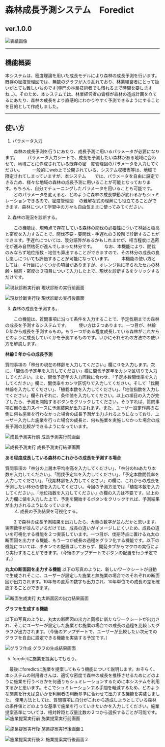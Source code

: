# 森林成長予測システム　Foredict

## ver.1.0.0
![表紙画像](https://user-images.githubusercontent.com/34940116/99905892-184b0700-2d17-11eb-9b4e-32e8cbd284c7.jpg)

-----------------------------------------------------------------------------------------------------------

## 機能概要

本システムは、密度理論を用いた成長モデルにより森林の成長予測を行います。既存の密度管理図では、無数のグラフが入り乱れており、林業経営者にとって扱いがとても難しいものです(専門の林業技術者でも慣れるまで時間を要しますね…）。そのため、本システムでは、林業経営者の皆様が森林の造成計画を立てるにあたり、森林の成長をより直感的にわかりやすく予測できるようにすることを目的として作成しました。

-----------------------------------------------------------------------------------------------------------

## 使い方

1. パラメータ入力

　　森林の成長予測を行うにあたり、成長予測に用いるパラメータが必要になります。
　　パラメータ入力シートで、成長を予測したい森林がある地域に合わせて、地域ごとに作成されている既存の密　度管理図のパラメータを入力してください。
　　一般的にweb上で公開されている、システム収穫表等は、地域で限定されてしまっていますが、本システム　　では、パラメータを自由に設定できるため、様々な地域の森林の成長予測に用いることが可能となっておりま　す。もちろん、自分でチューニングしたパラメータを用いることも可能です。
　　どのパラメータを変えると、どのように森林の成長挙動が変わるかもシュミレーションできるので、密度管理図
　の難解な式の理解にも役立てることができます。森林について学習中の方々も自由気ままに使ってみてください。

2. 森林の現況を診断する。

　　この機能は、現時点で存在している森林の間伐の必要性について林齢と樹高と密度を入力することで、間伐不要・要間伐・手遅れの３段階で診断することができます。手遅れについては、幾分語弊があるかもしれませが、相当程度に過密化が進み自然枯死が進んでしまった林分です。
　　なお、本機能により、間伐のみならず地位指数・地位も算出することができますので、その林分の成長の良し悪しについても評価することが可能になっています。
　　本機能の使い方としては、４行目にいくつかの項目がありますが、オレンジ色に塗られたセルの林齢・樹高・密度の３項目について入力した上で、現状を診断するをクリックするだけです。

![現状診断実行前](https://user-images.githubusercontent.com/34940116/99941240-09b12e00-2db1-11eb-8d75-27e55fcab3a5.jpg)
現状診断の実行前画面

![現状診断実行後](https://user-images.githubusercontent.com/34940116/99941291-2188b200-2db1-11eb-8e0c-0f43503926cf.jpg)
現状診断の実行後画面

3. 森林の成長を予測する。

　　この機能は、質問事項に沿って条件を入力することで、予定伐期までの森林の成長を予測するシステムです。
　　使い方は２つあります。一つ目が、林齢０年から成長を予測するもの。もう一つがある程度成長している森林がこれからどのように成長していくかを予測するものです。いかにそれぞれの方法での使い方を解説します。

**林齢０年からの成長予測**

質問事項の「林分の現在の林齢を入力してください」欄に０を入力します。次に、「間伐の予定年を入力してください」欄に間伐予定年をカンマ区切りで入力してください。また、間伐予定年の入力回数に合わせ、「予定本数間伐率を入力してください」欄に、間伐率をカンマ区切りで入力してください。そして「伐期林齢を入力してください」、「植栽本数を入力してください」、「地位指数を入力してください」欄それぞれに、条件値を入力してください。以上の項目の入力が完了したら、予測を開始するボタンをクリックしてください。そうすれば、質問事項右側の出力スペースに予測結果が出力されます。また、ユーザー設定作業の右側に何も施業を行わなかった場合の成長予測が出力されるようになっており、ユーザー入力した施業を行った場合の成長と、何も施業を実施しなかった場合の成長予測の比較ができるようになっています。

![成長予測実行前](https://user-images.githubusercontent.com/34940116/99941356-3bc29000-2db1-11eb-962a-c003d36f0049.jpg)
成長予測実行前画面

![成長予測実行](https://user-images.githubusercontent.com/34940116/99941391-4da43300-2db1-11eb-814e-eef5c9f8edb6.jpg)
成長予測実行結果画面

**ある程度成長している森林のこれからの成長を予測する場合**

質問事項の「林分の上層木平均樹高を入力してください」、「林分のhaあたり本数を入力してください」、「間伐予定年を入力してください」、「予定本数間伐率を入力してください」、「伐期林齢を入力してください」の欄に、これからの成長を予測したい林分の値を入力してください。今回の予測方法では「植栽本数を入力してください」、「地位指数を入力してください」の欄の入力は不要です。以上の入力欄に値を入力した上で、予測を開始するボタンをクリックすれば、予測結果が出力されるようになっています。
　　  
　　
4. 成長の予測結果を可視化する。

　　3.で森林の成長予測結果を出力したら、大量の数字が並んだかと思います。実際数字が並んでいるだけでは、成長の違いがイメージしにくいため、成長の違いを可視化する機能を２つ実装しています。一つ目が、伐期時点に置ける丸太の断面図を出力する機能、もう一つが成長の過程をグラフ化する機能です。以下の機能については、ボタンでの配置はしておらず、開発タブからマクロの実行により実行することができます。（今後のアップデートでボタンの配置を行う予定です。）

**丸太の断面図を出力する機能** 
以下の写真のように、新しいワークシートが自動で生成されそこに、ユーザーが設定した施業と無施業の場合でのそれぞれの断面図が出力されます。10年毎の直系の数字も出力され、10年単位での成長の差を確認することができます。

![断面生成実行](https://user-images.githubusercontent.com/34940116/99941461-67457a80-2db1-11eb-89a4-84448c89873d.jpg)
丸太断面図の出力結果画面

**グラフを生成する機能** 

以下の写真のように、丸太の断面図の出力と同様に新たなワークシートが出力され、そこにユーザーが設定した施業とむ施業の場合での成長の過程を比較したグラフが出力されます。（今後のアップデートで、ユーザーが比較したい次元でのグラフを自由に設定できる機能を実装する予定です。）

![グラフ作成](https://user-images.githubusercontent.com/34940116/99941517-7c220e00-2db1-11eb-8f0d-ce10503661e3.jpg)
グラフの生成結果画面

5. foredictに施業を提案してもらう。

　最後にforedictに施業を提案してもらう機能について説明します。おそらく、本システムの利用者さんは、適切な密度で森林の成長を推移させるためにどのように施業を行うべきかを何通りもシュミレーションするために本システムを利用するかと思います。そこでシュミレーションする手間を軽減するため、どのような施業を行えば良いかを利用者の判断基準に合わせて出力する機能を実装しました。
 使用方法としては、質問事項に自分がこれから造成しようとしている森林の条件値とどのような基準で施業を行っていきたいかを入力してください。施業提案基準については、相対幹距と収量比数の２つから選択することが可能です。
![施業提案実行前](https://user-images.githubusercontent.com/34940116/99941574-99ef7300-2db1-11eb-80e1-c69795ea2b80.jpg)
施業提案実行前画面

![施業提案実行後](https://user-images.githubusercontent.com/34940116/99941580-9bb93680-2db1-11eb-91cd-96879408ba37.jpg)
施業提案実行後画面１

![施業提案実行後２](https://user-images.githubusercontent.com/34940116/99941584-9d82fa00-2db1-11eb-9a4d-ac0976702da9.jpg)
施業提案実行後画面２